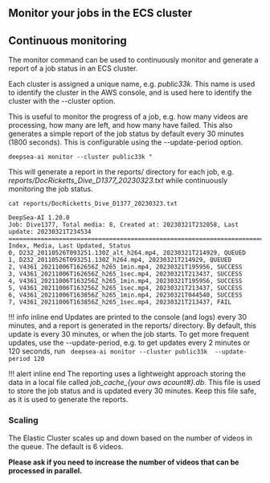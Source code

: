 ## Monitor your jobs in the ECS cluster

## Continuous monitoring
The monitor command can be used to continuously monitor and generate a report of a job status in an ECS cluster.

Each cluster is assigned a unique name, e.g. *public33k*. This name is used to identify the cluster in the AWS console,
and is used here to identify the cluster with the --cluster option.

This is useful to monitor the progress of a job, e.g. how many videos are processing, how many are left, and how many have failed.
This also generates a simple report of the job status by default every 30 minutes (1800 seconds).
This is configurable using the --update-period option.
 
```
deepsea-ai monitor --cluster public33k " 
```

This will generate a report in the reports/ directory for each job, e.g. *reports/DocRicketts_Dive_D1377_20230323.txt*
while continuously monitoring the job status.

```text
cat reports/DocRicketts_Dive_D1377_20230323.txt
```

```text
DeepSea-AI 1.20.0
Job: Dive1377, Total media: 8, Created at: 20230321T232058, Last update: 20230321T234534 
==============================================================================================
Index, Media, Last Updated, Status
0, D232_20110526T093251.130Z_alt_h264.mp4, 20230321T214929, QUEUED
1, D232_20110526T093251.130Z_h264.mp4, 20230321T214929, QUEUED
2, V4361_20211006T162656Z_h265_1min.mp4, 20230321T195956, SUCCESS
3, V4361_20211006T162656Z_h265_1sec.mp4, 20230321T213437, SUCCESS
4, V4361_20211006T163256Z_h265_1min.mp4, 20230321T195956, SUCCESS
5, V4361_20211006T163256Z_h265_1sec.mp4, 20230321T213437, SUCCESS
6, V4361_20211006T163856Z_h265_1min.mp4, 20230321T044540, SUCCESS
7, V4361_20211006T163856Z_h265_1sec.mp4, 20230321T213437, FAIL
```

!!! info inline end
    Updates are printed to the console (and logs) every 30 minutes, and a report is generated in the reports/ directory.
    By default, this update is every 30 minutes, or when the job starts.
    To get more frequent updates, use the --update-period, e.g. to get updates every 2 minutes or 120 seconds, run
    ``` 
        deepsea-ai monitor --cluster public33k  --update-period 120
    ``` 

!!! alert inline end
    The reporting uses a lightweight approach storing the data in a local file called *job_cache_{your aws acount#}.db*.
    This file is used to store the job status and is updated every 30 minutes. Keep this file safe, as it is used to generate the reports.

### Scaling
The Elastic Cluster scales up and down based on the number of videos in the queue.  The default is 6 videos.

**Please ask if you need to increase the number of videos that can be processed in parallel.** 
  